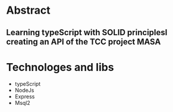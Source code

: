 # Abstract 
Learning typeScript with SOLID principlesl creating an API of the TCC project MASA
---
# Technologes and libs
- typeScript
- NodeJs
- Express 
- Msql2 
